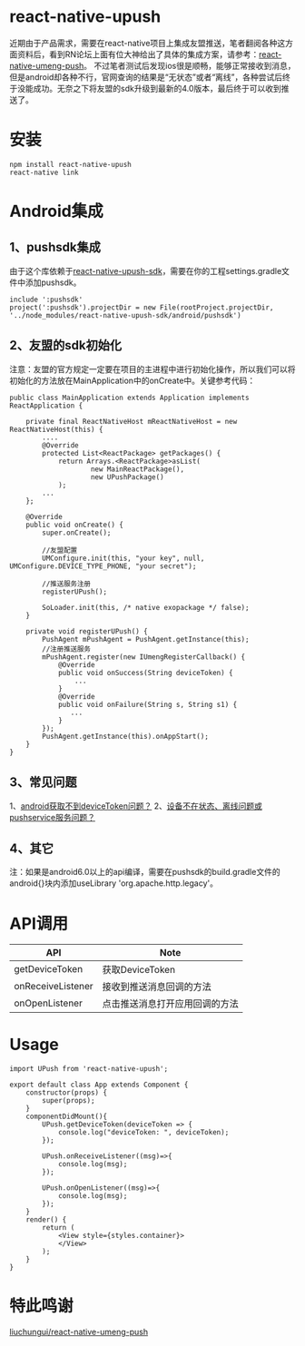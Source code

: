 # react-native-upush
近期由于产品需求，需要在react-native项目上集成友盟推送，笔者翻阅各种这方面资料后，看到RN论坛上面有位大神给出了具体的集成方案，请参考：[react-native-umeng-push](https://github.com/liuchungui/react-native-umeng-push)。
不过笔者测试后发现ios很是顺畅，能够正常接收到消息，但是android却各种不行，官网查询的结果是“无状态”或者“离线”，各种尝试后终于没能成功。无奈之下将友盟的sdk升级到最新的4.0版本，最后终于可以收到推送了。
# 安装
```
npm install react-native-upush
react-native link
```
# Android集成
## 1、pushsdk集成
由于这个库依赖于[react-native-upush-sdk](https://github.com/wwx193433/react-native-upush-sdk)，需要在你的工程settings.gradle文件中添加pushsdk。

```
include ':pushsdk'
project(':pushsdk').projectDir = new File(rootProject.projectDir, '../node_modules/react-native-upush-sdk/android/pushsdk')
```

## 2、友盟的sdk初始化
注意：友盟的官方规定一定要在项目的主进程中进行初始化操作，所以我们可以将初始化的方法放在MainApplication中的onCreate中。关键参考代码：
```
public class MainApplication extends Application implements ReactApplication {

    private final ReactNativeHost mReactNativeHost = new ReactNativeHost(this) {
        ....
        @Override
        protected List<ReactPackage> getPackages() {
            return Arrays.<ReactPackage>asList(
                    new MainReactPackage(),
                    new UPushPackage()
            );
        ...
    };

    @Override
    public void onCreate() {
        super.onCreate();
        
        //友盟配置
        UMConfigure.init(this, "your key", null, UMConfigure.DEVICE_TYPE_PHONE, "your secret");
        
        //推送服务注册
        registerUPush();
        
        SoLoader.init(this, /* native exopackage */ false);
    }

    private void registerUPush() {
        PushAgent mPushAgent = PushAgent.getInstance(this);
        //注册推送服务
        mPushAgent.register(new IUmengRegisterCallback() {
            @Override
            public void onSuccess(String deviceToken) {
                ...
            }
            @Override
            public void onFailure(String s, String s1) {
               ...
            }
        });
        PushAgent.getInstance(this).onAppStart();
    }
}
```
## 3、常见问题
 1、[android获取不到deviceToken问题？](http://bbs.umeng.com/thread-5547-1-1.html)
 2、[设备不在状态、离线问题或pushservice服务问题？](http://bbs.umeng.com/thread-14055-1-1.html)

## 4、其它
注：如果是android6.0以上的api编译，需要在pushsdk的build.gradle文件的android{}块内添加useLibrary 'org.apache.http.legacy'。

# API调用
|API|Note|
------------- | -------------
|getDeviceToken	|获取DeviceToken|
|onReceiveListener|接收到推送消息回调的方法|
|onOpenListener	|点击推送消息打开应用回调的方法|

# Usage
```
import UPush from 'react-native-upush';

export default class App extends Component {
    constructor(props) {
        super(props);
    }
    componentDidMount(){
        UPush.getDeviceToken(deviceToken => {
            console.log("deviceToken: ", deviceToken);
        });

        UPush.onReceiveListener((msg)=>{
            console.log(msg);
        });

        UPush.onOpenListener((msg)=>{
            console.log(msg);
        });
    }
    render() {
        return (
            <View style={styles.container}>
            </View>
        );
    }
}
```

# 特此鸣谢
 [liuchungui/react-native-umeng-push](https://github.com/liuchungui/react-native-umeng-push)

      
